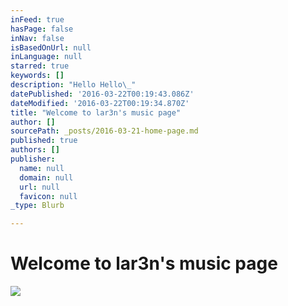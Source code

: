 ```yaml
---
inFeed: true
hasPage: false
inNav: false
isBasedOnUrl: null
inLanguage: null
starred: true
keywords: []
description: "Hello Hello\_"
datePublished: '2016-03-22T00:19:43.086Z'
dateModified: '2016-03-22T00:19:34.870Z'
title: "Welcome to lar3n's music page"
author: []
sourcePath: _posts/2016-03-21-home-page.md
published: true
authors: []
publisher:
  name: null
  domain: null
  url: null
  favicon: null
_type: Blurb

---
```

# Welcome to lar3n's music page
![](https://the-grid-user-content.s3-us-west-2.amazonaws.com/2f0be0dd-09bf-4f3a-878b-11e7a8327025.jpg)